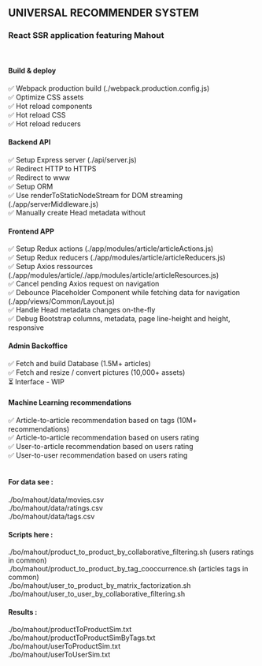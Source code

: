 ## UNIVERSAL RECOMMENDER SYSTEM

### React SSR application featuring Mahout
<br>

#### Build & deploy

✅ Webpack production build (./webpack.production.config.js)  
✅ Optimize CSS assets  
✅ Hot reload components  
✅ Hot reload CSS  
✅ Hot reload reducers  

#### Backend API

✅ Setup Express server (./api/server.js)  
✅ Redirect HTTP to HTTPS  
✅ Redirect to www  
✅ Setup ORM  
✅ Use renderToStaticNodeStream for DOM streaming (./app/serverMiddleware.js)  
✅ Manually create Head metadata without  

#### Frontend APP

✅ Setup Redux actions (./app/modules/article/articleActions.js)  
✅ Setup Redux reducers (./app/modules/article/articleReducers.js)  
✅ Setup Axios ressources (./app/modules/article/./app/modules/article/articleResources.js)  
✅ Cancel pending Axios request on navigation  
✅ Debounce Placeholder Component while fetching data for navigation (./app/views/Common/Layout.js)  
✅ Handle Head metadata changes on-the-fly  
✅ Debug Bootstrap columns, metadata, page line-height and height, responsive  

#### Admin Backoffice

✅ Fetch and build Database (1.5M+ articles)  
✅ Fetch and resize / convert pictures (10,000+ assets)  
⏳ Interface - WIP  


#### Machine Learning recommendations

✅ Article-to-article recommendation based on tags (10M+ recommendations)  
✅ Article-to-article recommendation based on users rating  
✅ User-to-article recommendation based on users rating  
✅ User-to-user recommendation based on users rating  
<br>

#### For data see :

./bo/mahout/data/movies.csv  
./bo/mahout/data/ratings.csv  
./bo/mahout/data/tags.csv  

#### Scripts here :

./bo/mahout/product_to_product_by_collaborative_filtering.sh (users ratings in common)  
./bo/mahout/product_to_product_by_tag_cooccurrence.sh (articles tags in common)  
./bo/mahout/user_to_product_by_matrix_factorization.sh  
./bo/mahout/user_to_user_by_collaborative_filtering.sh  

#### Results :

./bo/mahout/productToProductSim.txt  
./bo/mahout/productToProductSimByTags.txt  
./bo/mahout/userToProductSim.txt  
./bo/mahout/userToUserSim.txt  